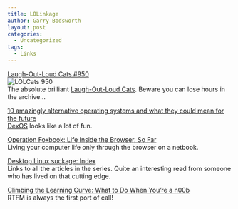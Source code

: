```yaml
---
title: LOLinkage
author: Garry Bodsworth
layout: post
categories:
  - Uncategorized
tags:
  - Links
---
```

[Laugh-Out-Loud Cats #950][1]  
![LOLCats 950][2]  
The absolute brilliant [Laugh-Out-Loud Cats][3]. Beware you can lose hours in the archive&#8230;

[10 amazingly alternative operating systems and what they could mean for the future][4]  
[DexOS][5] looks like a lot of fun.

[Operation Foxbook: Life Inside the Browser, So Far][6]  
Living your computer life only through the browser on a netbook.

[Desktop Linux suckage: Index][7]  
Links to all the articles in the series. Quite an interesting read from someone who has lived on that cutting edge.

[Climbing the Learning Curve: What to Do When You’re a n00b][8]  
RTFM is always the first port of call!

 [1]: http://flickr.com/photos/apelad/2889662481/
 [2]: http://farm4.static.flickr.com/3108/2889662481_afa50aa916.jpg?v=0
 [3]: http://www.flickr.com/photos/apelad/sets/72157600296941365/
 [4]: http://royal.pingdom.com/2008/09/26/10-amazingly-alternative-operating-systems-and-what-they-could-mean-for-the-future/
 [5]: http://www.dex4u.com/
 [6]: http://technologizer.com/2008/09/25/operation-foxbook-life-inside-the-browser-so-far/
 [7]: http://elliotth.blogspot.com/2008/09/desktop-linux-suckage-index.html
 [8]: http://www.lifehack.org/articles/lifestyle/climbing-the-learning-curve-what-to-do-when-youre-a-n00b.html